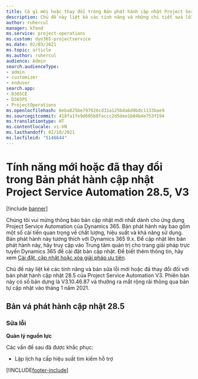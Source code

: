 ```yaml
---
title: Có gì mới hoặc thay đổi trong Bản phát hành cập nhật Project Service Automation 28.5, Bản vá, V3
description: Chủ đề này liệt kê các tính năng và những chi tiết sửa lỗi trong bản phát hành cập nhật Project Service Automation, bản vá 28.5, V3.
author: ruhercul
manager: kfend
ms.service: project-operations
ms.custom: dyn365-projectservice
ms.date: 02/03/2021
ms.topic: article
ms.author: ruhercul
audience: Admin
search.audienceType:
- admin
- customizer
- enduser
search.app:
- D365CE
- D365PS
- ProjectOperations
ms.openlocfilehash: 6eba825be797626cd31a125bda6d9bdc1133bae9
ms.sourcegitcommit: 418fa1fe9d605b8faccc2d5dee1b04b4e753f194
ms.translationtype: HT
ms.contentlocale: vi-VN
ms.lasthandoff: 02/10/2021
ms.locfileid: "5146644"
---
```

# <a name="whats-new-or-changed-in-project-service-automation-update-release-285-v3"></a>Tính năng mới hoặc đã thay đổi trong Bản phát hành cập nhật Project Service Automation 28.5, V3

[!include [banner](../includes/psa-now-project-operations.md)]

Chúng tôi vui mừng thông báo bản cập nhật mới nhất dành cho ứng dụng Project Service Automation của Dynamics 365. Bản phát hành này bao gồm một số cải tiến quan trọng về chất lượng, hiệu suất và khả năng sử dụng. Bản phát hành này tương thích với Dynamics 365 9.x. Để cập nhật lên bản phát hành này, hãy truy cập vào Trung tâm quản trị cho trang giải pháp trực tuyến Dynamics 365 để cài đặt bản cập nhật. Để biết thêm thông tin, hãy xem [Cài đặt, cập nhật hoặc xóa giải pháp ưu tiên](https://docs.microsoft.com/power-platform/admin/install-remove-preferred-solution).

Chủ đề này liệt kê các tính năng và bản sửa lỗi mới hoặc đã thay đổi đối với bản phát hành cập nhật 28.5 của Project Service Automation V3. Phiên bản này có số bản dựng là V3.10.46.87 và thường ra mắt rộng rãi thông qua bản tự cập nhật vào tháng 1 năm 2021.

## <a name="update-release-285-hotfix"></a>Bản vá phát hành cập nhật 28.5

### <a name="bug-fixes"></a>Sửa lỗi

**Quản lý nguồn lực**

Các vấn đề sau đã được khắc phục:

- Lập lịch hạ cấp hiệu suất tìm kiếm hỗ trợ



[!INCLUDE[footer-include](../includes/footer-banner.md)]